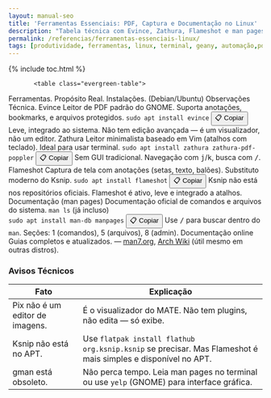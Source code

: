 ```yaml
---
layout: manual-seo
title: 'Ferramentas Essenciais: PDF, Captura e Documentação no Linux'
description: "Tabela técnica com Evince, Zathura, Flameshot e man pages — comandos reais, alternativas ativas e avisos sobre ferramentas obsoletas."
permalink: /referencias/ferramentas-essenciais-linux/
tags: [produtividade, ferramentas, linux, terminal, geany, automação,pdf]
---
```




{% include toc.html %}


<section class="post-content">
     
  
            
           <table class="evergreen-table">
  <thead>
    <tr>
      <th>Ferramentas.</th>
      <th>Propósito Real.</th>
      <th>Instalações. (Debian/Ubuntu)</th>
      <th>Observações Técnica.</th>
    </tr>
  </thead>
  <tbody>
    <tr>
      <td data-label="Ferramenta">Evince</td>
      <td data-label="Propósito Real">Leitor de PDF padrão do GNOME. Suporta anotações, bookmarks, e arquivos protegidos.</td>
      <td data-label="Instalação (Debian/Ubuntu)">
        <code>sudo apt install evince</code>
        <button class="copy-btn" data-command="sudo apt install evince">📋 Copiar</button>
      </td>
      <td data-label="Observação Técnica">Leve, integrado ao sistema. Não tem edição avançada — é um visualizador, não um editor.</td>
    </tr>
    <tr>
      <td data-label="Ferramenta">Zathura</td>
      <td data-label="Propósito Real">Leitor minimalista baseado em Vim (atalhos com teclado). Ideal para usar terminal.</td>
      <td data-label="Instalação (Debian/Ubuntu)">
        <code>sudo apt install zathura zathura-pdf-poppler</code>
        <button class="copy-btn" data-command="sudo apt install zathura zathura-pdf-poppler">📋 Copiar</button>
      </td>
      <td data-label="Observação Técnica">Sem GUI tradicional. Navegação com <kbd>j</kbd>/<kbd>k</kbd>, busca com <kbd>/</kbd>.</td>
    </tr>
    <tr>
      <td data-label="Ferramenta">Flameshot</td>
      <td data-label="Propósito Real">Captura de tela com anotações (setas, texto, balões). Substituto moderno do Ksnip.</td>
      <td data-label="Instalação (Debian/Ubuntu)">
        <code>sudo apt install flameshot</code>
        <button class="copy-btn" data-command="sudo apt install flameshot">📋 Copiar</button>
      </td>
      <td data-label="Observação Técnica">Ksnip não está nos repositórios oficiais. Flameshot é ativo, leve e integrado a atalhos.</td>
    </tr>
    <tr>
      <td data-label="Ferramenta">Documentação (man pages)</td>
      <td data-label="Propósito Real">Documentação oficial de comandos e arquivos do sistema.</td>
      <td data-label="Instalação (Debian/Ubuntu)">
        <code>man ls</code> (já incluso)<br>
        <code>sudo apt install man-db manpages</code>
        <button class="copy-btn" data-command="sudo apt install man-db manpages">📋 Copiar</button>
      </td>
      <td data-label="Observação Técnica">Use <kbd>/</kbd> para buscar dentro do <code>man</code>. Seções: 1 (comandos), 5 (arquivos), 8 (admin).</td>
    </tr>
    <tr>
      <td data-label="Ferramenta">Documentação online</td>
      <td data-label="Propósito Real">Guias completos e atualizados.</td>
      <td data-label="Instalação (Debian/Ubuntu)">
        —
      </td>
      <td data-label="Observação Técnica"><a href="https://man7.org/linux/man-pages/" target="_blank">man7.org</a>, <a href="https://wiki.archlinux.org/" target="_blank">Arch Wiki</a> (útil mesmo em outras distros).</td>
    </tr>
  </tbody>
</table>

<h3 id="avisos">Avisos Técnicos</h3>
<table class="evergreen-table">
  <thead>
    <tr>
      <th>Fato</th>
      <th>Explicação</th>
    </tr>
  </thead>
  <tbody>
    <tr>
      <td data-label="Fato">Pix não é um editor de imagens.</td>
      <td data-label="Explicação">É o visualizador do MATE. Não tem plugins, não edita — só exibe.</td>
    </tr>
    <tr>
      <td data-label="Fato">Ksnip não está no APT.</td>
      <td data-label="Explicação">Use <code>flatpak install flathub org.ksnip.ksnip</code> se precisar. Mas Flameshot é mais simples e disponível no APT.</td>
    </tr>
    <tr>
      <td data-label="Fato">gman está obsoleto.</td>
      <td data-label="Explicação">Não perca tempo. Leia man pages no terminal ou use <code>yelp</code> (GNOME) para interface gráfica.</td>
    </tr>
  </tbody>
</table>

</section>
 

